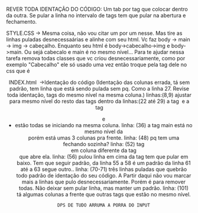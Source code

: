 
REVER TODA IDENTAÇÃO DO CÓDIGO:
Um tab por tag que colocar dentro da outra.
Se pular a linha no intervalo de tags tem que pular na abertura e fechamento.


STYLE.CSS
-> Mesma coisa, não vou citar um por um nesse. Mas tire as linhas puladas desnecessaárias e alinhe com seu html. Vc faz body -> main -> img -> cabeçalho. Enquanto seu html é body->cabecalho->img e body->main. Ou sejá cabecalo e main é no mesmo nível...
Para te ajudar nessa tarefa remova todas classes que vc criou desnecessariamente, como por exemplo "Cabecalho" ele só usado uma vez então troque pela tag dele no css que é <header>


INDEX.html 
 ->Identação do código (Identação das colunas errada, tá sem padrão, tem linha que está sendo pulada sem pq. Como a linha 27. Revise toda identação, tags do mesmo nível na mesma coluna.)
linhas:(8,9) ajustar para mesmo nível do resto das tags dentro da <head>
linhas:(22 até 29) a tag <img> e a tag <ul> e <li> estão todas se iniciando na mesma coluna.
linha: (36) a tag main está no mesmo nível da <Header> porém está umas 3 colunas pra frente.
linha: (48) pq tem uma <div> fechando sozinha?
linha: (52) tag </div> em coluna diferente da tag <div> que abre ela.
linha: (56) pulou linha em cima da tag tem que pular em baixo. Tem que seguir padrão, da linha 55 a 58 é um padrão da linha 61 até a 63 segue outro..
linha: (70-71) três linhas puladas que quebrão todo padrão de identação do seu código. A Partir daqui não vou marcar mais a linhas que pulo desnecessariamente. Porém é para remover todas. Não deixar sem pular linha, mas manter um padrão.
linha: (101) <div class='cards'> tá algumas colunas a frente que outras tags que estão no mesmo nível.



    DPS DE TUDO ARRUMA A PORRA DO INPUT